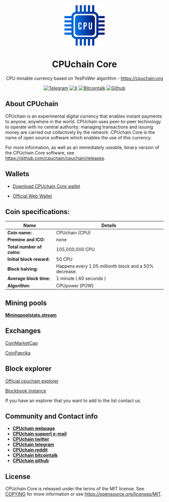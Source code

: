 <div class="hero" align="center">

<img src="./cpuchain.png">

CPUchain Core
=====================================

CPU minable currency based on YesPoWer algorithm - https://cpuchain.org

[![Telegram](https://img.shields.io/badge/Telegram-telegram?style=flat&logo=telegram&color=blue)](https://t.me/cpuchainofficial) [![X](https://img.shields.io/badge/Twitter-Twitter?style=flat&logo=X&color=black)](https://twitter.com/cpuchain)
[![Bitcointalk](https://img.shields.io/badge/Bitcointalk-Bitcointalk?style=flat&logo=Bitcoin&color=orange)](https://bitcointalk.org/index.php?topic=5161183.0) [![Github](https://img.shields.io/badge/Github-github?style=flat&logo=Github&color=black)](https://github.com/cpuchain)

</div>

About CPUchain 
----------------

CPUchain is an experimental digital currency that enables instant payments to
anyone, anywhere in the world. CPUchain uses peer-to-peer technology to operate
with no central authority: managing transactions and issuing money are carried
out collectively by the network. CPUchain Core is the name of open source
software which enables the use of this currency.

For more information, as well as an immediately useable, binary version of
the CPUchain Core software, see https://github.com/cpuchain/cpuchain/releases.

Wallets
-------
- [Download CPUchain Core wallet](https://github.com/cpuchain/cpuchain/releases/latest)

- [Official Web Wallet](https://wallet.cpuchain.org)


Coin specifications:
-------

Name | Details
------ | ------
**Coin name:** | CPUchain  (CPU)
**Premine and ICO:** | none
**Total number of coins:** | 105,000,000 CPU
**Initial block reward:** | 50 CPU
**Block halving:** | Happens every 1.05 millionth block and a 50% decrease.
**Average block time:** | 1 minute ( 60 seconds )
**Algorithm:** | CPUpower [POW]
 
 
Mining pools
-------
[**Miningpoolstats.stream**](https://miningpoolstats.stream/cpuchain)


Exchanges
-------
[CoinMarketCap](https://coinmarketcap.com/currencies/cpuchain)

[CoinPaprika](https://coinpaprika.com/coin/cpu-cpuchain/)

 
Block explorer
-------

[Official cpuchain explorer](https://explorer.cpuchain.org)

[Blockbook Instance](https://blockbook.cpuchain.org)

If you have an explorer that you want to add to the list contact us. 


Community and Contact info
-------

- [**CPUchain webpage**](https://cpuchain.org/)
- [**CPUchain support e-mail**](mailto:info@cpuchain.org)
- [**CPUchain twitter**](https://twitter.com/cpuchain)
- [**CPUchain telegram**](https://t.me/cpuchainofficial)
- [**CPUchain reddit**](https://reddit.com/r/cpuchain) 
- [**CPUchain bitcointalk**](https://bitcointalk.org/index.php?topic=5161183.0)
- [**CPUchain github**](https://github.com/cpuchain)


License
-------

CPUchain Core is released under the terms of the MIT license. See [COPYING](COPYING) for more
information or see https://opensource.org/licenses/MIT.

